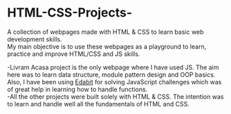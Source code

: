 # HTML-CSS-Projects-
 A collection of webpages made with HTML & CSS to learn basic web development skills. <br>
 My main objective is to use these webpages as a playground to learn, practice and improve HTML/CSS and JS skills.<br>

-Livram Acasa project is the only webpage where I have used JS. The aim here was to learn data structure, module pattern design and OOP basics.<br>
 Also, I have been using <a href='https://edabit.com/user/9LDTSLezN3xk4hpAx' target="_blank">Edabit</a> for solving JavaScript challenges which was of great help in learning how to handle functions.<br>
-All the other projects were built solely with HTML & CSS. The intention was to learn and handle well all the fundamentals of HTML and CSS.<br>

